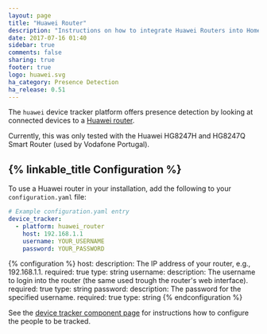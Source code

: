 ```yaml
---
layout: page
title: "Huawei Router"
description: "Instructions on how to integrate Huawei Routers into Home Assistant."
date: 2017-07-16 01:40
sidebar: true
comments: false
sharing: true
footer: true
logo: huawei.svg
ha_category: Presence Detection
ha_release: 0.51
---
```


The `huawei` device tracker platform offers presence detection by looking at connected devices to a [Huawei router](http://m.huawei.com/enmobile/enterprise/products/network/access/pon-one/hw-371813.htm).

Currently, this was only tested with the Huawei HG8247H and HG8247Q Smart Router (used by Vodafone Portugal).

## {% linkable_title Configuration %}

To use a Huawei router in your installation, add the following to your `configuration.yaml` file:

```yaml
# Example configuration.yaml entry
device_tracker:
  - platform: huawei_router
    host: 192.168.1.1
    username: YOUR_USERNAME
    password: YOUR_PASSWORD
```

{% configuration %}
host:
  description: The IP address of your router, e.g., 192.168.1.1.
  required: true
  type: string
username:
  description: The username to login into the router (the same used trough the router's web interface).
  required: true
  type: string
password:
  description: The password for the specified username.
  required: true
  type: string
{% endconfiguration %}

See the [device tracker component page](/components/device_tracker/) for instructions how to configure the people to be tracked.
